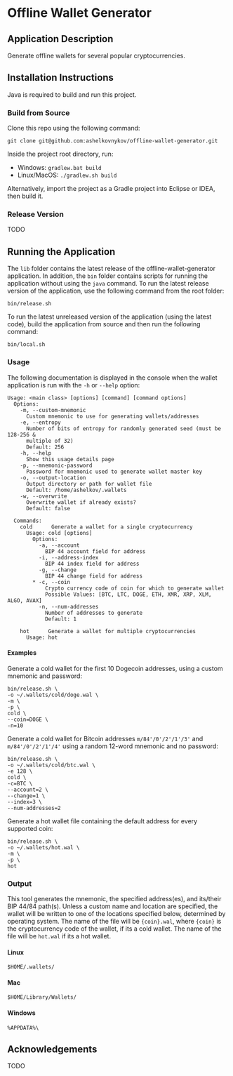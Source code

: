 # Offline Wallet Generator

## Application Description

Generate offline wallets for several popular cryptocurrencies.

## Installation Instructions

Java is required to build and run this project.

### Build from Source

Clone this repo using the following command:

```shell
git clone git@github.com:ashelkovnykov/offline-wallet-generator.git
```

Inside the project root directory, run:

- Windows: `gradlew.bat build`
- Linux/MacOS: `./gradlew.sh build`

Alternatively, import the project as a Gradle project into Eclipse or IDEA, then build it.

### Release Version

TODO

## Running the Application

The `lib` folder contains the latest release of the offline-wallet-generator application. In addition, the `bin` folder
contains scripts for running the application without using the `java` command. To run the latest release version of the
application, use the following command from the root folder:

```shell
bin/release.sh
```

To run the latest unreleased version of the application (using the latest code), build the application from source and
then run the following command:

```shell
bin/local.sh
```

### Usage

The following documentation is displayed in the console when the wallet application is run with the `-h` or `--help`
option:

```
Usage: <main class> [options] [command] [command options]
  Options:
    -m, --custom-mnemonic
      Custom mnemonic to use for generating wallets/addresses
    -e, --entropy
      Number of bits of entropy for randomly generated seed (must be 128-256 & 
      multiple of 32)
      Default: 256
    -h, --help
      Show this usage details page
    -p, --mnemonic-password
      Password for mnemonic used to generate wallet master key
    -o, --output-location
      Output directory or path for wallet file
      Default: /home/ashelkov/.wallets
    -w, --overwrite
      Overwrite wallet if already exists?
      Default: false

  Commands:
    cold      Generate a wallet for a single cryptocurrency
      Usage: cold [options]
        Options:
          -a, --account
            BIP 44 account field for address
          -i, --address-index
            BIP 44 index field for address
          -g, --change
            BIP 44 change field for address
        * -c, --coin
            Crypto currency code of coin for which to generate wallet
            Possible Values: [BTC, LTC, DOGE, ETH, XMR, XRP, XLM, ALGO, AVAX]
          -n, --num-addresses
            Number of addresses to generate
            Default: 1

    hot      Generate a wallet for multiple cryptocurrencies
      Usage: hot
```

#### Examples

Generate a cold wallet for the first 10 Dogecoin addresses, using a custom mnemonic and password:

```shell
bin/release.sh \
-o ~/.wallets/cold/doge.wal \
-m \
-p \
cold \
--coin=DOGE \
-n=10
```

Generate a cold wallet for Bitcoin addresses `m/84'/0'/2'/1'/3'` and `m/84'/0'/2'/1'/4'` using a random 12-word mnemonic
and no password:

```shell
bin/release.sh \
-o ~/.wallets/cold/btc.wal \
-e 128 \
cold \
-c=BTC \
--account=2 \
--change=1 \
--index=3 \
--num-addresses=2
```

Generate a hot wallet file containing the default address for every supported coin:

```shell
bin/release.sh \
-o ~/.wallets/hot.wal \
-m \
-p \
hot
```

### Output

This tool generates the mnemonic, the specified address(es), and its/their BIP 44/84 path(s). Unless a custom name and
location are specified, the wallet will be written to one of the locations specified below, determined by operating
system. The name of the file will be `{coin}.wal`, where `{coin}` is the cryptocurrency code of the wallet, if its a
cold wallet. The name of the file will be `hot.wal` if its a hot wallet.

#### Linux
```
$HOME/.wallets/
```
#### Mac
```
$HOME/Library/Wallets/
```
#### Windows
```
%APPDATA%\
```

## Acknowledgements

TODO
